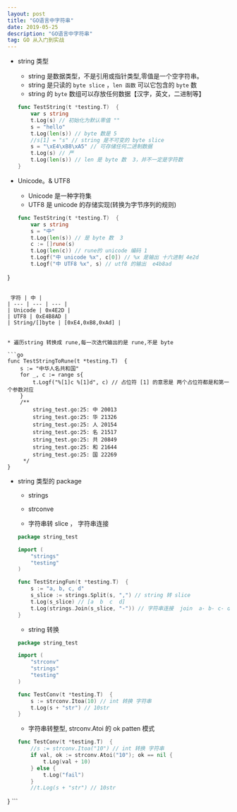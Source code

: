 ```yaml
---
layout: post
title: "GO语言中字符串"
date: 2019-05-25
description: "GO语言中字符串"
tag: GO 从入门到实战
--- 
```


* string 类型
    * string 是数据类型，不是引用或指针类型,零值是一个空字符串。
    * string 是只读的 `byte slice` ，`len 函数` 可以它包含的 `byte` 数
    * string 的 `byte` 数组可以存放任何数据【汉字，英文，二进制等】

    ```go
    func TestString(t *testing.T)  {
    	var s string
    	t.Log(s) // 初始化为默认零值 ""
    	s = "hello"
    	t.Log(len(s)) // byte 数是 5
    	//s[1] = "s" // string 是不可变的 byte slice
    	s = "\xE4\xB8\xA5" // 可存储任何二进制数据
    	t.Log(s) // 严
    	t.Log(len(s)) // len 是 byte 数  3，并不一定是字符数
	}
    ```
    
* Unicode。& UTF8
    * Unicode 是一种字符集
    * UTF8 是 unicode 的存储实现(转换为字节序列的规则)

    ```go
    func TestString(t *testing.T)  {
    	var s string
    	s = "中"
    	t.Log(len(s)) // 是 byte 数  3
    	c := []rune(s)
    	t.Log(len(c)) // rune的 unicode 编码 1
    	t.Logf("中 unicode %x", c[0]) // %x 是输出 十六进制 4e2d
    	t.Logf("中 UTF8 %x", s) // utf8 的输出  e4b8ad
}
```

 字符 | 中 |
| --- | --- | --- |
| Unicode | 0x4E2D | 
| UTF8 | 0xE4B8AD | 
| String/[]byte | [0xE4,0xB8,0xAd] | 


* 遍历string 转换成 rune,每一次迭代输出的是 rune,不是 byte

```go
func TestStringToRune(t *testing.T)  {
	s := "中华人名共和国"
	for _, c := range s{
		t.Logf("%[1]c %[1]d", c) // 占位符 [1] 的意思是 两个占位符都是和第一个参数对应
	}
	/**
		string_test.go:25: 中 20013
	    string_test.go:25: 华 21326
	    string_test.go:25: 人 20154
	    string_test.go:25: 名 21517
	    string_test.go:25: 共 20849
	    string_test.go:25: 和 21644
	    string_test.go:25: 国 22269
	 */
}
```


* string 类型的 package 
    * strings
    * strconve
    
    * 字符串转 slice ， 字符串连接
    
    ```go
    package string_test

    import (
    	"strings"
    	"testing"
    )
    
    func TestStringFun(t *testing.T)  {
    	s := "a, b, c, d"
    	s_slice := strings.Split(s, ",") // string 转 slice
    	t.Log(s_slice) // [a  b  c  d]
    	t.Log(strings.Join(s_slice, "-")) // 字符串连接  join  a- b- c- d
    }
    ```
    
    * string 转换

    ```go
    package string_test

    import (
    	"strconv"
    	"strings"
    	"testing"
    )
    
    func TestConv(t *testing.T)  {
    	s := strconv.Itoa(10) // int 转换 字符串
    	t.Log(s + "str") // 10str
    }
    ```
    
    * 字符串转整型, strconv.Atoi 的 ok patten 模式

    ```go
    func TestConv(t *testing.T)  {
    	//s := strconv.Itoa("10") // int 转换 字符串
    	if val, ok := strconv.Atoi("10"); ok == nil {
    		t.Log(val + 10)
    	} else {
    		t.Log("fail")
    	}
    	//t.Log(s + "str") // 10str
}
    ```


    
    

